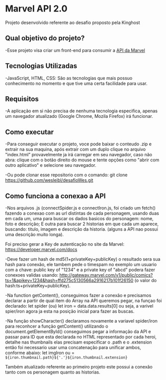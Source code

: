 # Marvel API 2.0
Projeto desenvolvido referente ao desafio proposto pela Kinghost

## Qual objetivo do projeto?
-Esse projeto visa criar um front-end para consumir a [API da Marvel](https://developer.marvel.com/documentation/authorization)

## Tecnologias Utilizadas
-JavaScript, HTML, CSS: São as tecnologias que mais possuo conhecimento no momento e que tive uma certa facilidade para usar.

## Requisitos
-A aplicação em si não precisa de nenhuma tecnologia especifica, apenas um navegador atualizado (Google Chrome, Mozila Firefox) irá funcionar.

## Como executar
-Para conseguir executar o projeto, voce pode baixar o conteudo .zip e extrair na sua maquina, após extrair com um duplo clique no arquivo "index.html" provavelmente ja irá carregar em seu navegador, caso não abra: clique com o botão direito do mouse e tente opções como "abrir com outro aplicativo" e selecione seu navegador.

-Ou pode clonar esse repositorio com o comando: 
git clone https://github.com/wesleibl/desafioWes.git

## Como funciona a conexao a API

-Nos arquivos .js (connectSpider.js e connectIron.js, foi criado um fetch() fazendo a conexao com as url distintas de cada personagem, usando duas em cada um, uma para buscar os dados basicos do personagem: nome, foto e descrição;
E outra para buscar 2 historias em que cada um aparece, buscando: titulo, imagem e descrição da historia. (alguns a API nao possui uma descrição muito longa).

Foi preciso gerar a Key de autenticação no site da Marvel: https://developer.marvel.com/docs
  
-Deve fazer um hash de md5(1+privateKey+publicKey) o resultado sera sua hash para conexão, ele tambem pede o timespam no exemplo um usuario com a chave: public key of "1234" e a private key of "abcd" podera fazer conexoes validas usando: http://gateway.marvel.com/v1/public/comics?ts=1&apikey=1234&hash=ffd275c5130566a2916217b101f26150 (o valor do hash:ts+privateKey+publicKey).

-Na function getContent(), conseguimos fazer a conexão e precisamos declarar a partir de qual item do Array na API queremos pegar, na funçao foi declarado: 
let spider (ou) let iron = data.data.results[0]
ou seja, a varivel spier/iron agora ja esta na posição inicial para fazer as buscas.

-Na função showCharacter()
declaramos novamente a variavel spider/iron para reconhcer a função getContent() utilizando o  document.getElementById() conseguimos pegar a informação da API e passar para ID que esta declarada no HTML representado por cada heroi, detalhe nas thumbnails elas precisam especificar o .path e o .extension então foi necessario usar uma concatenação para unificar ambos, conforme abaixo:
let imgIron ou = `${iron.thumbnail.path}${'.'}${iron.thumbnail.extension}`

Também atualizado referente ao primeiro projeto este possui a conexão tanto com os personagem quanto as historias.
